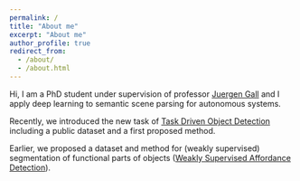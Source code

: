 ```yaml
---
permalink: /
title: "About me"
excerpt: "About me"
author_profile: true
redirect_from: 
  - /about/
  - /about.html
---
```


Hi, I am a PhD student under supervision of professor [Juergen Gall](https://pages.iai.uni-bonn.de/gall_juergen/) and I apply deep learning to semantic scene parsing for autonomous systems. 

Recently, we introduced the new task of [Task Driven Object Detection](https://coco-tasks.github.io/) including a public dataset and a first proposed method. 

Earlier, we proposed a dataset and method for (weakly supervised) segmentation of functional parts of objects ([Weakly Supervised Affordance Detection](https://github.com/ykztawas/Weakly-Supervised-Affordance-Detection)).    
